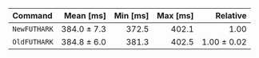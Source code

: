 | Command | Mean [ms] | Min [ms] | Max [ms] | Relative |
|:---|---:|---:|---:|---:|
| `NewFUTHARK` | 384.0 ± 7.3 | 372.5 | 402.1 | 1.00 |
| `OldFUTHARK` | 384.8 ± 6.0 | 381.3 | 402.5 | 1.00 ± 0.02 |

